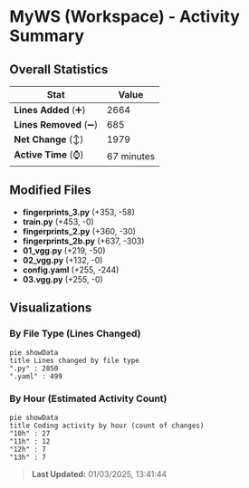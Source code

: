 # MyWS (Workspace) - Activity Summary 

## Overall Statistics

| Stat                   | Value                                                             |
| ---------------------- | ----------------------------------------------------------------- |
| **Lines Added** (➕)   | 2664                                          |
| **Lines Removed** (➖) | 685                                        |
| **Net Change** (↕)    | 1979                |
| **Active Time** (⌚)   | 67 minutes |


## Modified Files
- **fingerprints_3.py** (+353, -58)
- **train.py** (+453, -0)
- **fingerprints_2.py** (+360, -30)
- **fingerprints_2b.py** (+637, -303)
- **01_vgg.py** (+219, -50)
- **02_vgg.py** (+132, -0)
- **config.yaml** (+255, -244)
- **03.vgg.py** (+255, -0)

## Visualizations

### By File Type (Lines Changed)

```mermaid
pie showData
title Lines changed by file type
".py" : 2850
".yaml" : 499
```

### By Hour (Estimated Activity Count)

```mermaid
pie showData
title Coding activity by hour (count of changes)
"10h" : 27
"11h" : 12
"12h" : 7
"13h" : 7
```


> **Last Updated:** 01/03/2025, 13:41:44